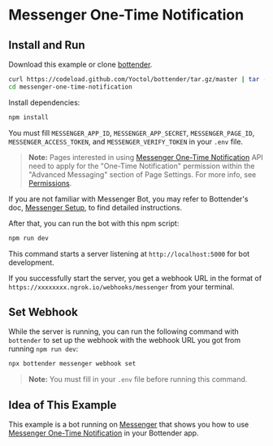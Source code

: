# Messenger One-Time Notification

## Install and Run

Download this example or clone [bottender](https://github.com/Yoctol/bottender).

```sh
curl https://codeload.github.com/Yoctol/bottender/tar.gz/master | tar -xz --strip=2 bottender-master/examples/messenger-one-time-notification
cd messenger-one-time-notification
```

Install dependencies:

```sh
npm install
```

You must fill `MESSENGER_APP_ID`, `MESSENGER_APP_SECRET`, `MESSENGER_PAGE_ID`, `MESSENGER_ACCESS_TOKEN`, and `MESSENGER_VERIFY_TOKEN` in your `.env` file.

> **Note:** Pages interested in using [Messenger One-Time Notification](https://developers.facebook.com/docs/messenger-platform/send-messages/one-time-notification/) API need to apply for the "One-Time Notification" permission within the "Advanced Messaging" section of Page Settings. For more info, see [Permissions](https://developers.facebook.com/docs/messenger-platform/send-messages/one-time-notification#permissions).

If you are not familiar with Messenger Bot, you may refer to Bottender's doc, [Messenger Setup](https://bottender.js.org/docs/channel-messenger-setup), to find detailed instructions.

After that, you can run the bot with this npm script:

```sh
npm run dev
```

This command starts a server listening at `http://localhost:5000` for bot development.

If you successfully start the server, you get a webhook URL in the format of `https://xxxxxxxx.ngrok.io/webhooks/messenger` from your terminal.

## Set Webhook

While the server is running, you can run the following command with `bottender` to set up the webhook with the webhook URL you got from running `npm run dev`:

```sh
npx bottender messenger webhook set
```

> **Note:** You must fill in your `.env` file before running this command.

## Idea of This Example

This example is a bot running on [Messenger](https://www.messenger.com/) that shows you how to use [Messenger One-Time Notification](https://developers.facebook.com/docs/messenger-platform/send-messages/one-time-notification/) in your Bottender app.
